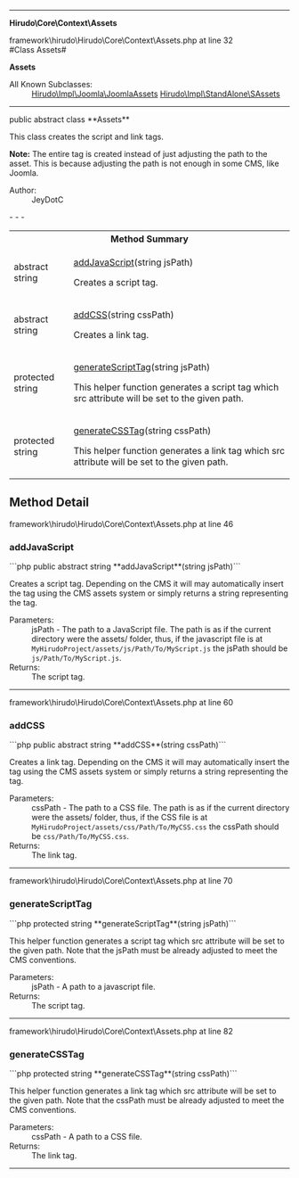 - - -

**Hirudo\Core\Context\Assets**
<div class="location">framework\hirudo\Hirudo\Core\Context\Assets.php at line 32</div>
#Class Assets#

**Assets**


<dl>
<dt>All Known Subclasses:</dt>
<dd><a href="https://github.com/JeyDotC/Hirudo-docs/blob/master/hirudo/impl/joomla/joomlaassets.html">Hirudo\Impl\Joomla\JoomlaAssets</a> <a href="https://github.com/JeyDotC/Hirudo-docs/blob/master/hirudo/impl/standalone/sassets.html">Hirudo\Impl\StandAlone\SAssets</a> </dd>
</dl>

- - -

<p class="signature">public abstract  class **Assets**</p>

<div class="comment" id="overview_description"><p><p>This class creates the script and link tags.</p></p><p><p><strong>Note:</strong> The entire tag is created instead of just adjusting
the path to the asset. This is because adjusting the path is not enough in
some CMS, like Joomla.</p></p></div>

<dl>
<dt>Author:</dt>
<dd>JeyDotC</dd>
</dl>
- - -

<table id="summary_method">
<tr><th colspan="2">Method Summary</th></tr>
<tr>
<td class="type">abstract  string</td>
<td class="description"><p class="name"><a href="#addJavaScript">addJavaScript</a>(string jsPath)</p><p class="description">Creates a script tag. </p></td>
</tr>
<tr>
<td class="type">abstract  string</td>
<td class="description"><p class="name"><a href="#addCSS">addCSS</a>(string cssPath)</p><p class="description">Creates a link tag. </p></td>
</tr>
<tr>
<td class="type">protected  string</td>
<td class="description"><p class="name"><a href="#generateScriptTag">generateScriptTag</a>(string jsPath)</p><p class="description">This helper function generates a script tag which src attribute will
be set to the given path. </p></td>
</tr>
<tr>
<td class="type">protected  string</td>
<td class="description"><p class="name"><a href="#generateCSSTag">generateCSSTag</a>(string cssPath)</p><p class="description">This helper function generates a link tag which src attribute will
be set to the given path. </p></td>
</tr>
</table>

<h2 id="detail_method">Method Detail</h2>
<div class="location">framework\hirudo\Hirudo\Core\Context\Assets.php at line 46</div>
<h3 id="addJavaScript()">addJavaScript</h3>
```php
public abstract  string **addJavaScript**(string jsPath)```
<div class="details">
<p><p>Creates a script tag. Depending on the CMS it will may automatically insert
the tag using the CMS assets system or simply returns a string representing
the tag.</p></p><dl>
<dt>Parameters:</dt>
<dd>jsPath - The path to a JavaScript file. The path is as if the current directory were the assets/ folder, thus, if the javascript file is at <code>MyHirudoProject/assets/js/Path/To/MyScript.js</code> the jsPath should be <code>js/Path/To/MyScript.js</code>.</dd>
<dt>Returns:</dt>
<dd>The script tag.</dd>
</dl>
</div>

- - -

<div class="location">framework\hirudo\Hirudo\Core\Context\Assets.php at line 60</div>
<h3 id="addCSS()">addCSS</h3>
```php
public abstract  string **addCSS**(string cssPath)```
<div class="details">
<p><p>Creates a link tag. Depending on the CMS it will may automatically insert
the tag using the CMS assets system or simply returns a string representing
the tag.</p></p><dl>
<dt>Parameters:</dt>
<dd>cssPath - The path to a CSS file. The path is as if the current directory were the assets/ folder, thus, if the CSS file is at <code>MyHirudoProject/assets/css/Path/To/MyCSS.css</code> the cssPath should be <code>css/Path/To/MyCSS.css</code>.</dd>
<dt>Returns:</dt>
<dd>The link tag.</dd>
</dl>
</div>

- - -

<div class="location">framework\hirudo\Hirudo\Core\Context\Assets.php at line 70</div>
<h3 id="generateScriptTag()">generateScriptTag</h3>
```php
protected  string **generateScriptTag**(string jsPath)```
<div class="details">
<p>This helper function generates a script tag which src attribute will
be set to the given path. Note that the jsPath must be already adjusted
to meet the CMS conventions.</p><dl>
<dt>Parameters:</dt>
<dd>jsPath - A path to a javascript file.</dd>
<dt>Returns:</dt>
<dd>The script tag.</dd>
</dl>
</div>

- - -

<div class="location">framework\hirudo\Hirudo\Core\Context\Assets.php at line 82</div>
<h3 id="generateCSSTag()">generateCSSTag</h3>
```php
protected  string **generateCSSTag**(string cssPath)```
<div class="details">
<p>This helper function generates a link tag which src attribute will
be set to the given path. Note that the cssPath must be already adjusted
to meet the CMS conventions.</p><dl>
<dt>Parameters:</dt>
<dd>cssPath - A path to a CSS file.</dd>
<dt>Returns:</dt>
<dd>The link tag.</dd>
</dl>
</div>

- - -

